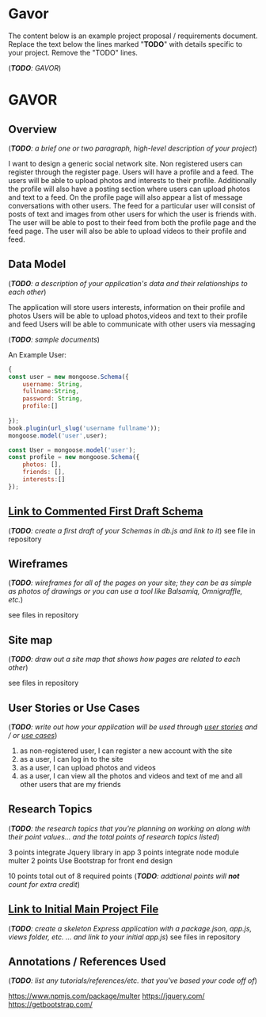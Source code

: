 # Gavor
The content below is an example project proposal / requirements document. Replace the text below the lines marked "__TODO__" with details specific to your project. Remove the "TODO" lines.

(___TODO__: GAVOR_)

# GAVOR

## Overview

(___TODO__: a brief one or two paragraph, high-level description of your project_)

I want to design a generic social network site.  Non registered users can register through the register page.  Users will have a profile and a feed.  The users will be able to upload photos and interests to their profile.  Additionally the profile will also have a posting section where users can upload photos and text to a feed. On the profile page will also appear a list of message conversations with other users.  The feed for a particular user will consist of posts of text and images from other users for which the user is friends with. The user will be able to post to their feed from both the profile page and the feed page.  The user will also be able to upload videos to their profile and feed.


## Data Model

(___TODO__: a description of your application's data and their relationships to each other_) 

The application will store users interests, information on their profile and photos
Users will be able to upload photos,videos and text to their profile and feed
Users will be able to communicate with other users via messaging

(___TODO__: sample documents_)

An Example User:

```javascript
{
const user = new mongoose.Schema({
    username: String,
    fullname:String,
    password: String,
    profile:[]
    
});
book.plugin(url_slug('username fullname'));
mongoose.model('user',user);

const User = mongoose.model('user');
const profile = new mongoose.Schema({
    photos: [],
    friends: [],
    interests:[]
});
```


## [Link to Commented First Draft Schema](db.js) 

(___TODO__: create a first draft of your Schemas in db.js and link to it_)
see file in repository

## Wireframes


(___TODO__: wireframes for all of the pages on your site; they can be as simple as photos of drawings or you can use a tool like Balsamiq, Omnigraffle, etc._)

see files in repository

## Site map

(___TODO__: draw out a site map that shows how pages are related to each other_)

see files in repository

## User Stories or Use Cases

(___TODO__: write out how your application will be used through [user stories](http://en.wikipedia.org/wiki/User_story#Format) and / or [use cases](https://www.mongodb.com/download-center?jmp=docs&_ga=1.47552679.1838903181.1489282706#previous)_)

1. as non-registered user, I can register a new account with the site
2. as a user, I can log in to the site
3. as a user, I can upload photos and videos
4. as a user, I can view all the photos and videos and text of me and all other users that are my friends


## Research Topics

(___TODO__: the research topics that you're planning on working on along with their point values... and the total points of research topics listed_)

3 points integrate Jquery library in app
3 points integrate node module multer
2 points Use Bootstrap for front end design

10 points total out of 8 required points (___TODO__: addtional points will __not__ count for extra credit_)


## [Link to Initial Main Project File](app.js) 

(___TODO__: create a skeleton Express application with a package.json, app.js, views folder, etc. ... and link to your initial app.js_)
see files in repository

## Annotations / References Used

(___TODO__: list any tutorials/references/etc. that you've based your code off of_)


https://www.npmjs.com/package/multer
https://jquery.com/
https://getbootstrap.com/
